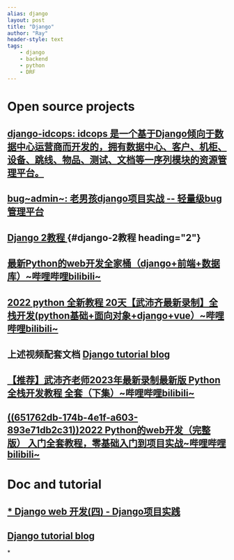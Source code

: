 ```yaml
---
alias: django
layout: post
title: "Django"
author: "Ray"
header-style: text
tags:
    - django
    - backend
    - python
    - DRF
---
```


# Open source projects

## [django-idcops: idcops 是一个基于Django倾向于数据中心运营商而开发的，拥有数据中心、客户、机柜、设备、跳线、物品、测试、文档等一序列模块的资源管理平台。](https://gitee.com/wenvki/django-idcops?_from=gitee_search#https://gitee.com/link?target=https%3A%2F%2Fgithub.com%2FWenvki%2Fdjango-idcops)

## [bug~admin~: 老男孩django项目实战 -- 轻量级bug管理平台](https://gitee.com/plasticine9750/bug_admin?_from=gitee_search)

## [Django 2教程 ](https://space.bilibili.com/252028233/channel/seriesdetail?sid=1632774) {#django-2教程 heading="2"}

## [最新Python的web开发全家桶（django+前端+数据库）~哔哩哔哩bilibili~](https://www.bilibili.com/video/BV1rT4y1v7uQ)

## [2022 python 全新教程 20天【武沛齐最新录制】全栈开发(python基础+面向对象+django+vue）~哔哩哔哩bilibili~](https://www.bilibili.com/video/BV14o4y1r7j1)

## 上述视频配套文档 [Django tutorial blog](https://poker.blog.csdn.net/?type=blog)

## [【推荐】武沛齐老师2023年最新录制最新版 Python全栈开发教程 全套（下集）~哔哩哔哩bilibili~](https://www.bilibili.com/video/BV1b94y1p7EM)

## [((651762db-174b-4e1f-a603-893e71db2c31))2022 Python的web开发（完整版） 入门全套教程，零基础入门到项目实战~哔哩哔哩bilibili~](https://www.bilibili.com/video/BV1324y1f7iJ)

# Doc and tutorial

## [\* Django web 开发(四) - Django项目实践](https://poker.blog.csdn.net/article/details/128716177?ydreferer=aHR0cHM6Ly9ibG9nLmNzZG4ubmV0L3FxXzQzMTM5MTQ1L2NhdGVnb3J5XzEyMTI1NzEyLmh0bWw%3D?ydreferer=aHR0cHM6Ly9ibG9nLmNzZG4ubmV0L3FxXzQzMTM5MTQ1L2NhdGVnb3J5XzEyMTI1NzEyLmh0bWw%3D)

## [Django tutorial blog](https://poker.blog.csdn.net/?type=blog)

\*
